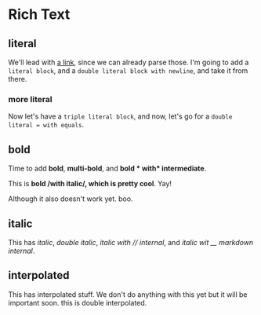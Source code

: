 # Rich Text


## literal

  We'll lead with [a link](http://example.com), since we can already
parse those. I'm going to add a ``literal block``, and a ``double literal
block with newline``, and take it from there. 


### more literal

Now let's have a ``triple literal block``, and now, let's
go for a `` double literal = with equals ``.


## bold

Time to add **bold**, **multi-bold**, and **bold \* with\* intermediate**.


This is **bold /with italic/, which is pretty cool**. Yay!


Although it also doesn't work yet. boo. 


## italic

This has _italic_, _double italic_, _italic with // internal_,
and _italic wit \_\_ markdown internal_. 


## interpolated

This has interpolated stuff.  We don't do anything with this
yet but it will be important soon. this is double interpolated. 

